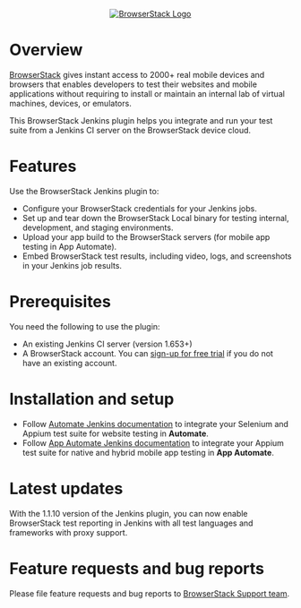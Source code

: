 <p align="center">
  <a href="https://browserstack.com"><img alt="BrowserStack Logo" src="https://d98b8t1nnulk5.cloudfront.net/production/images/layout/logo-invoice.svg"></a>
</p>

# Overview
[BrowserStack](https://browserstack.com) gives instant access to 2000+ real mobile devices and browsers that enables developers to test their websites and mobile applications without requiring to install or maintain an internal lab of virtual machines, devices, or emulators.

This BrowserStack Jenkins plugin helps you integrate and run your test suite from a Jenkins CI server on the BrowserStack device cloud.

# Features
Use the BrowserStack Jenkins plugin to:
- Configure your BrowserStack credentials for your Jenkins jobs.
- Set up and tear down the BrowserStack Local binary for testing internal, development, and staging environments.
- Upload your app build to the BrowserStack servers (for mobile app testing in App Automate).
- Embed BrowserStack test results, including video, logs, and screenshots in your Jenkins job results.


# Prerequisites 
You need the following to use the plugin:
- An existing Jenkins CI server (version 1.653+)
- A BrowserStack account. You can [sign-up for free trial](https://www.browserstack.com/users/sign_up) if you do not have an existing account.

# Installation and setup
- Follow [Automate Jenkins documentation](https://www.browserstack.com/docs/automate/selenium/jenkins) to integrate your Selenium and Appium test suite for website testing in **Automate**.
- Follow [App Automate Jenkins documentation](https://www.browserstack.com/docs/app-automate/appium/integrations/jenkins) to integrate your Appium test suite for native and hybrid mobile app testing in **App Automate**.

# Latest updates
With the 1.1.10 version of the Jenkins plugin, you can now enable BrowserStack test reporting in Jenkins with all test languages and frameworks with proxy support.

# Feature requests and bug reports
Please file feature requests and bug reports to [BrowserStack Support team](https://www.browserstack.com/contact?ref=help#technical-support).
